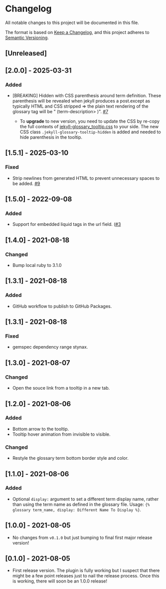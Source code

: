 # Changelog
All notable changes to this project will be documented in this file.

The format is based on [Keep a Changelog](https://keepachangelog.com/en/1.0.0/),
and this project adheres to [Semantic Versioning](https://semver.org/spec/v2.0.0.html).

## [Unreleased]

## [2.0.0] - 2025-03-31
### Added
- [BREAKING] Hidden with CSS parenthesis around term definition. These parenthesis will be revealed when jekyll produces a post.except as typically HTML and CSS stripped => the plain text rendering of the glossary tag will be "<term-name> (term-description> <term-url>)". [#7](https://github.com/erikw/jekyll-glossary_tooltip/issues/7)
    - To **upgrade** to new version, you need to update the CSS by re-copy the full contexts of [jekyll-glossary_tooltip.css](lib/jekyll-glossary_tooltip/jekyll-glossary_tooltip.css) to your side. The new CSS class `.jekyll-glossary-tooltip-hidden` is added and needed to hide parenthesis in the tooltip.

## [1.5.1] - 2025-03-10
### Fixed
- Strip newlines from generated HTML to prevent unnecessary spaces to be added. [#9](https://github.com/erikw/jekyll-glossary_tooltip/issues/9)

## [1.5.0] - 2022-09-08
### Added
- Support for embedded liquid tags in the url field. ([#3](https://github.com/erikw/jekyll-glossary_tooltip/issues/3])

## [1.4.0] - 2021-08-18
### Changed
* Bump local ruby to 3.1.0

## [1.3.1] - 2021-08-18
### Added
- GitHub workflow to publish to GitHub Packages.

## [1.3.1] - 2021-08-18
### Fixed
- gemspec dependency range stynax.

## [1.3.0] - 2021-08-07
### Changed
- Open the souce link from a tooltip in a new tab.

## [1.2.0] - 2021-08-06
### Added
- Bottom arrow to the tooltip.
- Tooltip hover animation from invisible to visible.

### Changed
- Restyle the glossary term bottom border style and color.

## [1.1.0] - 2021-08-06
### Added
- Optional `display:` argument to set a different term display name, rather than using the term name as defined in the glossary file. Usage: `{% glossary term_name, display: Different Name To Display %}`.

## [1.0.0] - 2021-08-05
- No changes from `v0.1.0` but just bumping to final first major release version!

## [0.1.0] - 2021-08-05
- First release version. The plugin is fully working but I suspect that there might be a few point releases just to nail the release process. Once this is working, there will soon be an 1.0.0 release!
